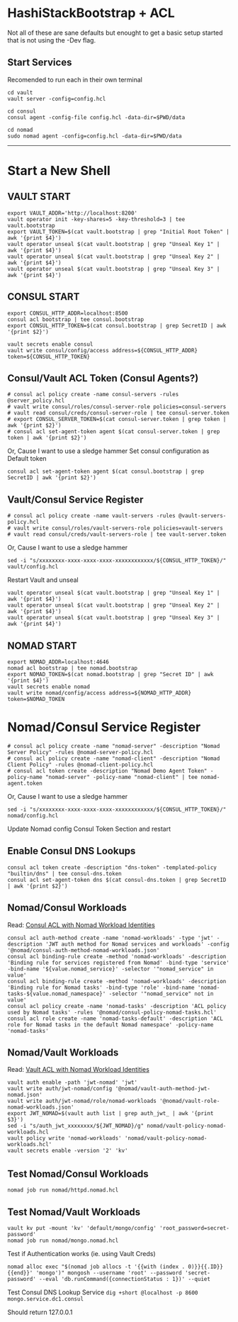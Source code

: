 # HashiStackBootstrap + ACL

Not all of these are sane defaults but enought to get a basic setup started that is not using the -Dev flag.

## Start Services
Recomended to run each in their own terminal

```
cd vault
vault server -config=config.hcl
```

```
cd consul
consul agent -config-file config.hcl -data-dir=$PWD/data
```

```
cd nomad
sudo nomad agent -config=config.hcl -data-dir=$PWD/data
```

---
# Start a New Shell

## VAULT START
```
export VAULT_ADDR='http://localhost:8200'
vault operator init -key-shares=5 -key-threshold=3 | tee vault.bootstrap
export VAULT_TOKEN=$(cat vault.bootstrap | grep "Initial Root Token" | awk '{print $4}')
vault operator unseal $(cat vault.bootstrap | grep "Unseal Key 1" | awk '{print $4}')
vault operator unseal $(cat vault.bootstrap | grep "Unseal Key 2" | awk '{print $4}')
vault operator unseal $(cat vault.bootstrap | grep "Unseal Key 3" | awk '{print $4}')
```

## CONSUL START

```
export CONSUL_HTTP_ADDR=localhost:8500
consul acl bootstrap | tee consul.bootstrap
export CONSUL_HTTP_TOKEN=$(cat consul.bootstrap | grep SecretID | awk '{print $2}')

vault secrets enable consul
vault write consul/config/access address=${CONSUL_HTTP_ADDR} token=${CONSUL_HTTP_TOKEN}
``````

## Consul/Vault ACL Token (Consul Agents?)
```
# consul acl policy create -name consul-servers -rules @server_policy.hcl
# vault write consul/roles/consul-server-role policies=consul-servers
# vault read consul/creds/consul-server-role | tee consul-server.token
# export CONSUL_SERVER_TOKEN=$(cat consul-server.token | grep token | awk '{print $2}')
# consul acl set-agent-token agent $(cat consul-server.token | grep token | awk '{print $2}')
```
Or, Cause I want to use a sledge hammer
Set consul configuration as Default token

```
consul acl set-agent-token agent $(cat consul.bootstrap | grep SecretID | awk '{print $2}') 
```

## Vault/Consul Service Register

```
# consul acl policy create -name vault-servers -rules @vault-servers-policy.hcl
# vault write consul/roles/vault-servers-role policies=vault-servers
# vault read consul/creds/vault-servers-role | tee vault-server.token
```
Or, Cause I want to use a sledge hammer

```
sed -i "s/xxxxxxxx-xxxx-xxxx-xxxx-xxxxxxxxxxxx/${CONSUL_HTTP_TOKEN}/" vault/config.hcl
```

Restart Vault and unseal
```
vault operator unseal $(cat vault.bootstrap | grep "Unseal Key 1" | awk '{print $4}')
vault operator unseal $(cat vault.bootstrap | grep "Unseal Key 2" | awk '{print $4}')
vault operator unseal $(cat vault.bootstrap | grep "Unseal Key 3" | awk '{print $4}')
```

## NOMAD START
```
export NOMAD_ADDR=localhost:4646
nomad acl bootstrap | tee nomad.bootstrap
export NOMAD_TOKEN=$(cat nomad.bootstrap | grep "Secret ID" | awk '{print $4}')
vault secrets enable nomad
vault write nomad/config/access address=${NOMAD_HTTP_ADDR} token=$NOMAD_TOKEN
```

# Nomad/Consul Service Register
```
# consul acl policy create -name "nomad-server" -description "Nomad Server Policy" -rules @nomad-server-policy.hcl
# consul acl policy create -name "nomad-client" -description "Nomad Client Policy" -rules @nomad-client-policy.hcl
# consul acl token create -description "Nomad Demo Agent Token" -policy-name "nomad-server" -policy-name "nomad-client" | tee nomad-agent.token
```

Or, Cause I want to use a sledge hammer

```sed -i "s/xxxxxxxx-xxxx-xxxx-xxxx-xxxxxxxxxxxx/${CONSUL_HTTP_TOKEN}/" nomad/config.hcl```

Update Nomad config Consul Token Section and restart

## Enable Consul DNS Lookups
```
consul acl token create -description "dns-token" -templated-policy "builtin/dns" | tee consul-dns.token
consul acl set-agent-token dns $(cat consul-dns.token | grep SecretID | awk '{print $2}')
```

## Nomad/Consul Workloads
Read: [Consul ACL with Nomad Workload Identities](https://developer.hashicorp.com/nomad/tutorials/integrate-consul/consul-acl)

```
consul acl auth-method create -name 'nomad-workloads' -type 'jwt' -description 'JWT auth method for Nomad services and workloads' -config '@nomad/consul-auth-method-nomad-workloads.json'
consul acl binding-rule create -method 'nomad-workloads' -description 'Binding rule for services registered from Nomad' -bind-type 'service' -bind-name '${value.nomad_service}' -selector '"nomad_service" in value'
consul acl binding-rule create -method 'nomad-workloads' -description 'Binding rule for Nomad tasks' -bind-type 'role' -bind-name 'nomad-tasks-${value.nomad_namespace}' -selector '"nomad_service" not in value'
consul acl policy create -name 'nomad-tasks' -description 'ACL policy used by Nomad tasks' -rules '@nomad/consul-policy-nomad-tasks.hcl'
consul acl role create -name 'nomad-tasks-default' -description 'ACL role for Nomad tasks in the default Nomad namespace' -policy-name 'nomad-tasks'
```

## Nomad/Vault Workloads
Read: [Vault ACL with Nomad Workload Identities](https://developer.hashicorp.com/nomad/tutorials/integrate-vault/vault-acl)

```
vault auth enable -path 'jwt-nomad' 'jwt'
vault write auth/jwt-nomad/config '@nomad/vault-auth-method-jwt-nomad.json'
vault write auth/jwt-nomad/role/nomad-workloads '@nomad/vault-role-nomad-workloads.json'
export JWT_NOMAD=$(vault auth list | grep auth_jwt_ | awk '{print $3}')
sed -i "s/auth_jwt_xxxxxxxx/${JWT_NOMAD}/g" nomad/vault-policy-nomad-workloads.hcl
vault policy write 'nomad-workloads' 'nomad/vault-policy-nomad-workloads.hcl'
vault secrets enable -version '2' 'kv'
```





######
## Test Nomad/Consul Workloads
```nomad job run nomad/httpd.nomad.hcl```

## Test Nomad/Vault Workloads
```
vault kv put -mount 'kv' 'default/mongo/config' 'root_password=secret-password'
nomad job run nomad/mongo.nomad.hcl
```

Test if Authentication works (ie. using Vault Creds)

```nomad alloc exec "$(nomad job allocs -t '{{with (index . 0)}}{{.ID}}{{end}}' 'mongo')" mongosh --username 'root' --password 'secret-password' --eval 'db.runCommand({connectionStatus : 1})' --quiet```

Test Consul DNS Lookup Service
```dig +short @localhost -p 8600 mongo.service.dc1.consul```

Should return 127.0.0.1
